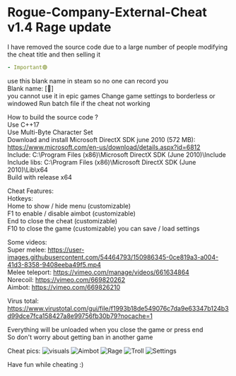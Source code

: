 # Rogue-Company-External-Cheat v1.4 Rage update

I have removed the source code due to a large number of people modifying the cheat title and then selling it
```yaml
- Important🟢
```
use this blank name in steam so no one can record you  
Blank name: [᲼]  
you cannot use it in epic games
Change game settings to borderless or windowed
Run batch file if the cheat not working

How to build the source code ?  
Use C++17  
Use Multi-Byte Character Set  
Download and install Microsoft DirectX SDK june 2010 (572 MB):  
https://www.microsoft.com/en-us/download/details.aspx?id=6812  
Include: C:\Program Files (x86)\Microsoft DirectX SDK (June 2010)\Include  
Include libs: C:\Program Files (x86)\Microsoft DirectX SDK (June 2010)\Lib\x64  
Build with release x64

Cheat Features:  
Hotkeys:  
Home to show / hide menu (customizable)  
F1 to enable / disable aimbot (customizable)  
End to close the cheat (customizable)  
F10 to close the game (customizable)
you can save / load settings

Some videos:  
Super melee: https://user-images.githubusercontent.com/54464793/150986345-0ce819a3-a004-41d3-8358-9408eeba49f5.mp4  
Melee teleport: https://vimeo.com/manage/videos/661634864  
Norecoil: https://vimeo.com/669820262  
Aimbot: https://vimeo.com/669826210

Virus total: https://www.virustotal.com/gui/file/f1993b18de549076c7da9e63347b124b3d99dce7fca158427a8e99756fb30b79?nocache=1

Everything will be unloaded when you close the game or press end  
So don't worry about getting ban in another game

Cheat pics:
![visuals](https://user-images.githubusercontent.com/54464793/156117912-ae304185-0fb4-481a-8616-26553ae22fce.png)
![Aimbot](https://user-images.githubusercontent.com/54464793/156117982-c67bacc0-38d0-44fa-b429-dddcb6b83eb2.png)
![Rage](https://user-images.githubusercontent.com/54464793/156117990-819d337d-7c72-4320-b2a8-c792e37d72d7.png)
![Troll](https://user-images.githubusercontent.com/54464793/156117996-37b32cdf-2675-4854-bb49-3386d9e492ac.png)
![Settings](https://user-images.githubusercontent.com/54464793/156118001-46360745-dbc1-40d8-a82f-052cd1e0a0fa.png)

Have fun while cheating :)

